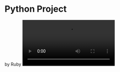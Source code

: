 #  Python Project
by Ruby
<video id="myVideo" preload="auto" src="ruby_final.mp4" type="video/mp4" autoplay controls></video>

